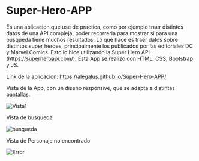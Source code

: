 # Super-Hero-APP

Es una aplicacion que use de practica, como por ejemplo traer distintos datos de una API compleja, poder recorrerla para mostrar si para una busqueda tiene muchos resultados. Lo que hace es traer datos sobre distintos super heroes, principalmente los publicados por las editoriales DC y Marvel Comics. Esto lo hice utilizando la Super Hero API  (https://superheroapi.com/). Esta App se realizo con HTML, CSS, Bootstrap y JS.

Link de la aplicacion: https://alegalus.github.io/Super-Hero-APP/

Vista de la App, con un diseño responsive, que se adapta a distintas pantallas.

![Vista1](https://user-images.githubusercontent.com/68312629/134755454-a0ebbb34-88db-42e4-9ba2-b6e1e8c88de9.png)

Vista de busqueda 

![busqueda](https://user-images.githubusercontent.com/68312629/134755486-d26e0dae-ba85-4000-8a0b-a9497d2c15a6.png)

Vista de Personaje no encontrado

![Error](https://user-images.githubusercontent.com/68312629/134755526-da534309-08b4-4ac1-997c-a1f5a239dd72.png)




